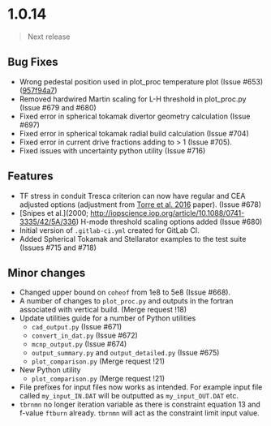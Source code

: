 # 1.0.14

> Next release

## Bug Fixes

- Wrong pedestal position used in plot_proc temperature plot (Issue #653) ([957f94a7](https://git.ccfe.ac.uk/process/process/commit/957f94a723b026f67544fa46548bc8a1be062d35))
- Removed hardwired Martin scaling for L-H threshold in plot_proc.py (Issue #679 and #680)
- Fixed error in spherical tokamak divertor geometry calculation (Issue #697)
- Fixed error in spherical tokamak radial build calculation (Issue #704)
- Fixed error in current drive fractions adding to > 1 (Issue #705).
- Fixed issues with uncertainty python utility (Issue #716)

## Features

- TF stress in conduit Tresca criterion can now have regular and CEA adjusted options 
  (adjustment from [Torre et al. 2016](https://ieeexplore.ieee.org/stamp/stamp.jsp?arnumber=7390035) 
  paper). (Issue #678)
- [Snipes et al.](2000; http://iopscience.iop.org/article/10.1088/0741-3335/42/5A/336) H-mode threshold scaling options added (Issue #680)
- Initial version of `.gitlab-ci.yml` created for GitLab CI.
- Added Spherical Tokamak and Stellarator examples to the test suite (Issues #715 and #718)

## Minor changes

- Changed upper bound on `coheof` from 1e8 to 5e8 (Issue #668).
- A number of changes to `plot_proc.py` and outputs in the fortran associated 
  with vertical build. (Merge request !18)
- Update utilities guide for a number of Python utilities
    - `cad_output.py` (Issue #671)
    - `convert_in_dat.py` (Issue #672)
    - `mcnp_output.py` (Issue #674)
    - `output_summary.py` and `output_detailed.py` (Issue #675)
    - `plot_comparison.py` (Merge request !21)
- New Python utility
    - `plot_comparison.py` (Merge request !21)
- File prefixes for input files now works as intended. For example input file called `my_input_IN.DAT`
  will be outputted as `my_input_OUT.DAT` etc.
- `tbrnmn` no longer iteration variable as there is constraint equation 13 and f-value `ftburn` already. `tbrnmn` will act as the constraint limit input value.